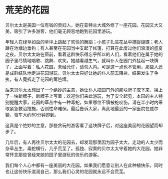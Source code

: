 # 荒芜的花园

贝尔太太是美国一位有钱的贵妇人，她在亚特兰大城外修了一座花园。花园又大又美，吸引了许多游客，他们毫无顾忌地跑到花园里游玩。 

年轻人在绿草如茵的草坪上跳起了欢快的舞蹈；小孩子扎进花丛中捕捉蝴蝶；老人蹲在池塘边垂钓；有人甚至在花园当中支起了帐篷，打算在此度过他们浪漫的盛夏之夜。贝尔太太站在窗前，看着这群快乐得忘乎所以的人们，看着他们在属于她的园子里尽情地唱歌、跳舞、欢笑。她越看越生气，就叫仆人在园门外挂起一块牌子，上面写着：私人花园，未经允许，请勿入内。可是这一点也不管用，那些人还是成群结队地走进花园游玩。贝尔太太只好让她的仆人前去阻拦，结果发生了争执，有人竟拆走了花园的篱笆墙。 

后来贝尔太太想出了一个绝妙的主意，她让仆人把园门外的那块牌子取下来，换上了一块新牌子，新牌子上写着：欢迎你们来此游玩，为了安全起见，本园的主人特别提醒大家，花园的草丛中有一种毒蛇，如果哪位不慎被蛇咬伤，请在半小时内采取紧急救治措施，否则性命难保。最后告诉大家，离此地最近的一家医院在威尔镇，驱车大约50分钟即到。 

这真是个绝妙的主意，那些贪玩的游客看了这块牌子后，对这座美丽的花园望而却步了。 

几年后，有人再往贝尔太太的花园去，却发现那里因为园子太大，走动的人太少而杂草丛生，毒蛇横行，几乎荒芜了。孤独、寂寞的贝尔太太守着她的大花园，她非常怀念那些曾经来她的园子里游玩的快乐的游客。 

我们每个人心中都有一座美丽的大花园。如果我们愿意让别人在此种植快乐，同时也让这份快乐滋润自己，那么我们心灵的花园就永远不会荒芜。
 